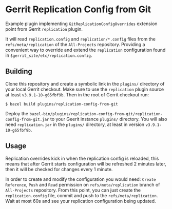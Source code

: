 # Gerrit Replication Config from Git

Example plugin implementing `GitReplicationConfigOverrides` extension point
from Gerrit `replication` plugin.

It will read `replication.config` and `replication/*.config` files from the
`refs/meta/replication` of the `All-Projects` repository. Providing a convenient
way to override and extend the `replication` configuration found in
`$gerrit_site/etc/replication.config`.

## Building

Clone this repository and create a symbolic link in the `plugins/` directory of
your local Gerrit checkout. Make sure to use the `replication` plugin source
at least `v3.9.1-10-g65fbf9b`. Then in the root of Gerrit checkout run:

```
$ bazel build plugins/replication-config-from-git
```

Deploy the `bazel-bin/plugins/replication-config-from-git/replication-config-from-git.jar`
to your Geerit instance `plugins/` directory. You will also need
`replication.jar` in the `plugins/` directory, at least in version
`v3.9.1-10-g65fbf9b`. 

## Usage

Replication overrides kick in when the replication config is reloaded, this
means that after Gerrit starts configuration will be refreshed 2 minutes
later, then it will be checked for changes every 1 minute.

In order to create and modify the configuration you would need:
`Create Reference`, `Push` and `Read` permission on `refs/meta/replication`
branch of `All-Projects` repository. From this point, you can just create
the `replication.config` file, commit and push to the `refs/meta/replication`.
Wait at most 60s and see your replication configuration being updated.

